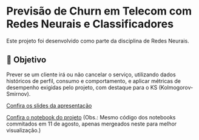 # Previsão de Churn em Telecom com Redes Neurais e Classificadores
Este projeto foi desenvolvido como parte da disciplina de Redes Neurais.

## 📌 Objetivo
Prever se um cliente irá ou não cancelar o serviço, utilizando dados históricos de perfil, consumo e comportamento, e aplicar métricas de desempenho exigidas pelo projeto, com destaque para o KS (Kolmogorov-Smirnov).

[Confira os slides da apresentação](https://www.canva.com/design/DAGvcGB3VLc/vTHzn8QCAWNmowNIFCfKeg/edit?utm_content=DAGvcGB3VLc&utm_campaign=designshare&utm_medium=link2&utm_source=sharebutton)

[Confira o notebook do projeto](https://github.com/amandaarruda/Churn-Prediction-with-Neural-Networks/blob/main/Projeto%20de%20Previs%C3%A3o%20de%20Churn%20em%20Servi%C3%A7os%20de%20Telecomunica%C3%A7%C3%B5es.ipynb)
(Obs.: Mesmo código dos notebooks commitados em 11 de agosto, apenas mergeados neste para melhor visualização.)
